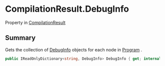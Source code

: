 # CompilationResult.DebugInfo

Property in [CompilationResult](/api/csharp/yarn.compiler.compilationresult.md)

## Summary


Gets the collection of  <a href="yarn.compiler.compilationresult.debuginfo.md">DebugInfo</a>  objects for each node
in  <a href="yarn.compiler.compilationresult.program.md">Program</a> .


```csharp
public IReadOnlyDictionary<string, DebugInfo> DebugInfo { get; internal set; }
```

